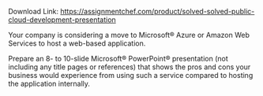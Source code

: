 Download Link: https://assignmentchef.com/product/solved-solved-public-cloud-development-presentation
<br>
<p class="ui header product-top-header" title="Public Cloud Development Presentation Solution">Your company is considering a move to Microsoft® Azure or Amazon Web Services to host a web-based application.

Prepare an 8- to 10-slide Microsoft® PowerPoint® presentation (not including any title pages or references) that shows the pros and cons your business would experience from using such a service compared to hosting the application internally.